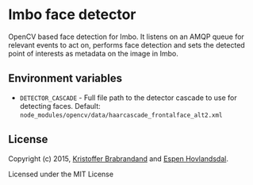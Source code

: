 # Imbo face detector
OpenCV based face detection for Imbo. It listens on an AMQP queue for relevant events to act on, performs face detection and sets the detected point of interests as metadata on the image in Imbo.

## Environment variables
- `DETECTOR_CASCADE` - Full file path to the detector cascade to use for detecting faces. Default: `node_modules/opencv/data/haarcascade_frontalface_alt2.xml`

## License
Copyright (c) 2015, [Kristoffer Brabrandand](mailto:kristoffer@brabrand.no) and [Espen Hovlandsdal](mailto:espen@hovlandsdal.com).

Licensed under the MIT License
